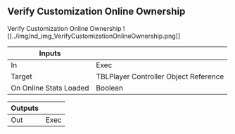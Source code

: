 ## Verify Customization Online Ownership
Verify Customization Online Ownership
![[../img/nd_img_VerifyCustomizationOnlineOwnership.png]]

|Inputs||
|--|--|
| In | Exec |
| Target | TBLPlayer Controller Object Reference |
| On Online Stats Loaded | Boolean |

|Outputs||
|--|--|
| Out | Exec |
